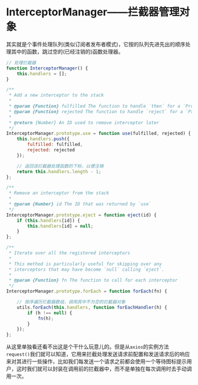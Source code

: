 # InterceptorManager——拦截器管理对象

其实就是个事件处理队列(类似订阅者发布者模式)，它按的队列先进先出的顺序处理其中的函数，跳过空的(已经注销的)函数处理器。

```js
// 处理拦截器
function InterceptorManager() {
    this.handlers = [];
}

/**
 * Add a new interceptor to the stack
 *
 * @param {Function} fulfilled The function to handle `then` for a `Promise`
 * @param {Function} rejected The function to handle `reject` for a `Promise`
 *
 * @return {Number} An ID used to remove interceptor later
 */
InterceptorManager.prototype.use = function use(fulfilled, rejected) {
    this.handlers.push({
        fulfilled: fulfilled,
        rejected: rejected
    });

    // 返回该拦截器处理函数的下标，以便注销
    return this.handlers.length - 1;
};

/**
 * Remove an interceptor from the stack
 *
 * @param {Number} id The ID that was returned by `use`
 */
InterceptorManager.prototype.eject = function eject(id) {
    if (this.handlers[id]) {
        this.handlers[id] = null;
    }
};

/**
 * Iterate over all the registered interceptors
 *
 * This method is particularly useful for skipping over any
 * interceptors that may have become `null` calling `eject`.
 *
 * @param {Function} fn The function to call for each interceptor
 */
InterceptorManager.prototype.forEach = function forEach(fn) {

    // 按序遍历拦截器数组，调用其中不为空的拦截器对象
    utils.forEach(this.handlers, function forEachHandler(h) {
        if (h !== null) {
            fn(h);
        }
    });
};
```

从这里单独看还看不出这是个干什么玩意儿的。但是从`axios`的实例方法`request()`我们就可以知道，它用来拦截处理发送请求前配置和发送请求后的响应来对其进行一些操作，比如我们每发送一个请求之前都会使用一个等待图标提示用户，这时我们就可以封装在调用前的拦截器中，而不是单独在每次调用时去手动调用一次。
